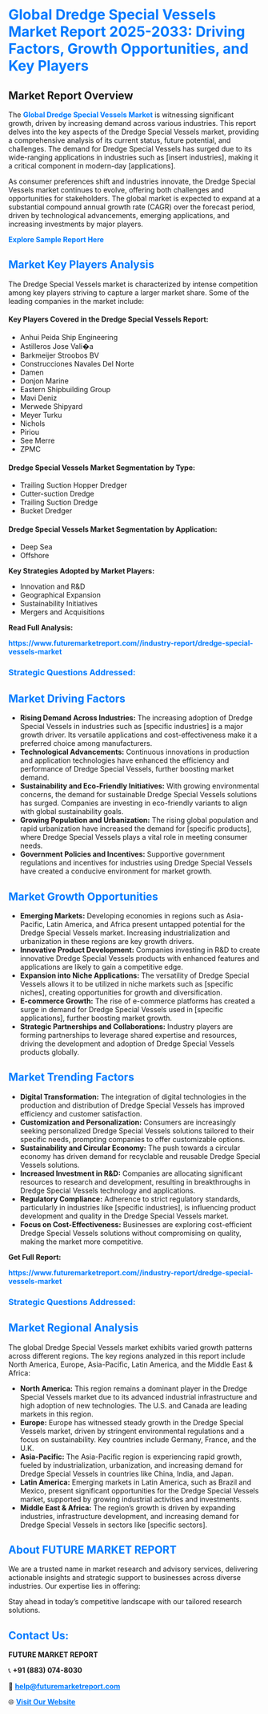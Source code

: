 <h1 style="color: #007BFF;">Global Dredge Special Vessels Market Report 2025-2033: Driving Factors, Growth Opportunities, and Key Players</h1>

<section id="overview">
<h2>Market Report Overview</h2>
<p>The <a href="https://www.futuremarketreport.com//industry-report/dredge-special-vessels-market" style="color: #007BFF; text-decoration: none;"><strong>Global Dredge Special Vessels Market</strong></a> is witnessing significant growth, driven by increasing demand across various industries. This report delves into the key aspects of the Dredge Special Vessels market, providing a comprehensive analysis of its current status, future potential, and challenges. The demand for Dredge Special Vessels has surged due to its wide-ranging applications in industries such as [insert industries], making it a critical component in modern-day [applications].</p>
<p>As consumer preferences shift and industries innovate, the Dredge Special Vessels market continues to evolve, offering both challenges and opportunities for stakeholders. The global market is expected to expand at a substantial compound annual growth rate (CAGR) over the forecast period, driven by technological advancements, emerging applications, and increasing investments by major players.</p>
</section>

<section id="overview">
<p><a href="https://www.futuremarketreport.com//request-sample/reportId=46049" style="color: #007BFF; text-decoration: none;"><strong>Explore Sample Report Here</strong></a></p>
</section>

<section id="key-players">
<h2 style="color: #007BFF;">Market Key Players Analysis</h2>
<p>The Dredge Special Vessels market is characterized by intense competition among key players striving to capture a larger market share. Some of the leading companies in the market include:</p>
<h4>Key Players Covered in the Dredge Special Vessels Report:</h4>
<ul><li>Anhui Peida Ship Engineering</li><li>Astilleros Jose Vali�a</li><li>Barkmeijer Stroobos BV</li><li>Construcciones Navales Del Norte</li><li>Damen</li><li>Donjon Marine</li><li>Eastern Shipbuilding Group</li><li>Mavi Deniz</li><li>Merwede Shipyard</li><li>Meyer Turku</li><li>Nichols</li><li>Piriou</li><li>See Merre</li><li>ZPMC</li></ul>
<h4>Dredge Special Vessels Market Segmentation by Type:</h4>
<ul><li>Trailing Suction Hopper Dredger</li><li>Cutter-suction Dredge</li><li>Trailing Suction Dredge</li><li>Bucket Dredger</li></ul>

<h4>Dredge Special Vessels Market Segmentation by Application:</h4>
<ul><li>Deep Sea</li><li>Offshore</li></ul>
<p><strong>Key Strategies Adopted by Market Players:</strong></p>
<ul>
<li>Innovation and R&D</li>
<li>Geographical Expansion</li>
<li>Sustainability Initiatives</li>
<li>Mergers and Acquisitions</li>
</ul>
</section>

<section>
<p><strong>Read Full Analysis: </strong></p><a href="https://www.futuremarketreport.com//industry-report/dredge-special-vessels-market" style="color: #007BFF; text-decoration: none;"><strong>https://www.futuremarketreport.com//industry-report/dredge-special-vessels-market</strong></a>
<h3 style="color: #007BFF;">Strategic Questions Addressed:</h3>
</section>

<section id="driving-factors">
<h2 style="color: #007BFF;">Market Driving Factors</h2>
<ul>
<li><strong>Rising Demand Across Industries:</strong> The increasing adoption of Dredge Special Vessels in industries such as [specific industries] is a major growth driver. Its versatile applications and cost-effectiveness make it a preferred choice among manufacturers.</li>
<li><strong>Technological Advancements:</strong> Continuous innovations in production and application technologies have enhanced the efficiency and performance of Dredge Special Vessels, further boosting market demand.</li>
<li><strong>Sustainability and Eco-Friendly Initiatives:</strong> With growing environmental concerns, the demand for sustainable Dredge Special Vessels solutions has surged. Companies are investing in eco-friendly variants to align with global sustainability goals.</li>
<li><strong>Growing Population and Urbanization:</strong> The rising global population and rapid urbanization have increased the demand for [specific products], where Dredge Special Vessels plays a vital role in meeting consumer needs.</li>
<li><strong>Government Policies and Incentives:</strong> Supportive government regulations and incentives for industries using Dredge Special Vessels have created a conducive environment for market growth.</li>
</ul>
</section>

<section id="growth-opportunities">
<h2 style="color: #007BFF;">Market Growth Opportunities</h2>
<ul>
<li><strong>Emerging Markets:</strong> Developing economies in regions such as Asia-Pacific, Latin America, and Africa present untapped potential for the Dredge Special Vessels market. Increasing industrialization and urbanization in these regions are key growth drivers.</li>
<li><strong>Innovative Product Development:</strong> Companies investing in R&D to create innovative Dredge Special Vessels products with enhanced features and applications are likely to gain a competitive edge.</li>
<li><strong>Expansion into Niche Applications:</strong> The versatility of Dredge Special Vessels allows it to be utilized in niche markets such as [specific niches], creating opportunities for growth and diversification.</li>
<li><strong>E-commerce Growth:</strong> The rise of e-commerce platforms has created a surge in demand for Dredge Special Vessels used in [specific applications], further boosting market growth.</li>
<li><strong>Strategic Partnerships and Collaborations:</strong> Industry players are forming partnerships to leverage shared expertise and resources, driving the development and adoption of Dredge Special Vessels products globally.</li>
</ul>
</section>

<section id="trending-factors">
<h2 style="color: #007BFF;">Market Trending Factors</h2>
<ul>
<li><strong>Digital Transformation:</strong> The integration of digital technologies in the production and distribution of Dredge Special Vessels has improved efficiency and customer satisfaction.</li>
<li><strong>Customization and Personalization:</strong> Consumers are increasingly seeking personalized Dredge Special Vessels solutions tailored to their specific needs, prompting companies to offer customizable options.</li>
<li><strong>Sustainability and Circular Economy:</strong> The push towards a circular economy has driven demand for recyclable and reusable Dredge Special Vessels solutions.</li>
<li><strong>Increased Investment in R&D:</strong> Companies are allocating significant resources to research and development, resulting in breakthroughs in Dredge Special Vessels technology and applications.</li>
<li><strong>Regulatory Compliance:</strong> Adherence to strict regulatory standards, particularly in industries like [specific industries], is influencing product development and quality in the Dredge Special Vessels market.</li>
<li><strong>Focus on Cost-Effectiveness:</strong> Businesses are exploring cost-efficient Dredge Special Vessels solutions without compromising on quality, making the market more competitive.</li>
</ul>
</section>

<section>
<p><strong>Get Full Report: </strong></p><a href="https://www.futuremarketreport.com//industry-report/dredge-special-vessels-market" style="color: #007BFF; text-decoration: none;"><strong>https://www.futuremarketreport.com//industry-report/dredge-special-vessels-market</strong></a>
<h3 style="color: #007BFF;">Strategic Questions Addressed:</h3>
</section>


<section id="regional-analysis">
<h2 style="color: #007BFF;">Market Regional Analysis</h2>
<p>The global Dredge Special Vessels market exhibits varied growth patterns across different regions. The key regions analyzed in this report include North America, Europe, Asia-Pacific, Latin America, and the Middle East & Africa:</p>
<ul>
<li><strong>North America:</strong> This region remains a dominant player in the Dredge Special Vessels market due to its advanced industrial infrastructure and high adoption of new technologies. The U.S. and Canada are leading markets in this region.</li>
<li><strong>Europe:</strong> Europe has witnessed steady growth in the Dredge Special Vessels market, driven by stringent environmental regulations and a focus on sustainability. Key countries include Germany, France, and the U.K.</li>
<li><strong>Asia-Pacific:</strong> The Asia-Pacific region is experiencing rapid growth, fueled by industrialization, urbanization, and increasing demand for Dredge Special Vessels in countries like China, India, and Japan.</li>
<li><strong>Latin America:</strong> Emerging markets in Latin America, such as Brazil and Mexico, present significant opportunities for the Dredge Special Vessels market, supported by growing industrial activities and investments.</li>
<li><strong>Middle East & Africa:</strong> The region’s growth is driven by expanding industries, infrastructure development, and increasing demand for Dredge Special Vessels in sectors like [specific sectors].</li>
</ul>
</section>

<footer>
<h2 style="color: #007BFF;">About FUTURE MARKET REPORT</h2>
<p>We are a trusted name in market research and advisory services, delivering actionable insights and strategic support to businesses across diverse industries. Our expertise lies in offering:</p>

<p>Stay ahead in today’s competitive landscape with our tailored research solutions.</p>

<h2 style="color: #007BFF;">Contact Us:</h2>
<p><strong>FUTURE MARKET REPORT</strong></p>
<p>📞 <strong>+91 (883) 074-8030</strong></p>
<p>📧 <strong><a href="mailto:help@futuremarketreport.com" style="color: #007BFF;">help@futuremarketreport.com</a></strong></p>
<p>🌐 <strong><a href="https://www.futuremarketreport.com/" style="color: #007BFF;">Visit Our Website</a></strong></p>
</footer>